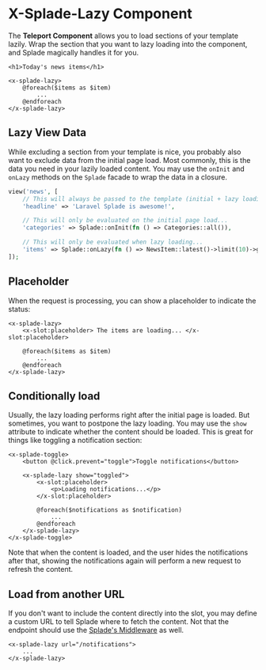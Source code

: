 # X-Splade-Lazy Component

The **Teleport Component** allows you to load sections of your template lazily. Wrap the section that you want to lazy loading into the component, and Splade magically handles it for you.

```blade
<h1>Today's news items</h1>

<x-splade-lazy>
    @foreach($items as $item)
        ...
    @endforeach
</x-splade-lazy>
```

## Lazy View Data

While excluding a section from your template is nice, you probably also want to exclude data from the initial page load. Most commonly, this is the data you need in your lazily loaded content. You may use the `onInit` and `onLazy` methods on the `Splade` facade to wrap the data in a closure.

```php
view('news', [
    // This will always be passed to the template (initial + lazy loading)...
    'headline' => 'Laravel Splade is awesome!',

    // This will only be evaluated on the initial page load...
    'categories' => Splade::onInit(fn () => Categories::all()),

    // This will only be evaluated when lazy loading...
    'items' => Splade::onLazy(fn () => NewsItem::latest()->limit(10)->get()),
]);
```

## Placeholder

When the request is processing, you can show a placeholder to indicate the status:

```blade
<x-splade-lazy>
    <x-slot:placeholder> The items are loading... </x-slot:placeholder>

    @foreach($items as $item)
        ...
    @endforeach
</x-splade-lazy>
```

## Conditionally load

Usually, the lazy loading performs right after the initial page is loaded. But sometimes, you want to postpone the lazy loading. You may use the `show` attribute to indicate whether the content should be loaded. This is great for things like toggling a notification section:

```blade
<x-splade-toggle>
    <button @click.prevent="toggle">Toggle notifications</button>

    <x-splade-lazy show="toggled">
        <x-slot:placeholder>
            <p>Loading notifications...</p>
        </x-slot:placeholder>

        @foreach($notifications as $notification)
            ...
        @endforeach
    </x-splade-lazy>
</x-splade-toggle>
```

Note that when the content is loaded, and the user hides the notifications after that, showing the notifications again will perform a new request to refresh the content.

## Load from another URL

If you don't want to include the content directly into the slot, you may define a custom URL to tell Splade where to fetch the content. Not that the endpoint should use the [Splade's Middleware](/navigation-routing.md) as well.

```blade
<x-splade-lazy url="/notifications">
    ...
</x-splade-lazy>
```